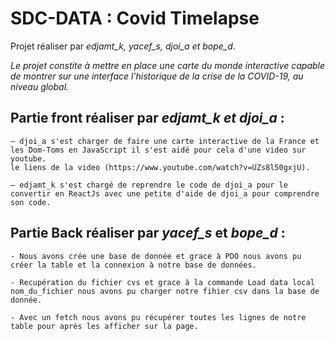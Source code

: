 # SDC-DATA : Covid Timelapse

Projet réaliser par *edjamt_k, yacef_s, djoi_a et bope_d*.

*Le projet constite à mettre en place une carte du monde interactive capable de montrer sur une interface l'historique de la crise de la COVID-19, au niveau global.*

## Partie front réaliser par *edjamt_k et djoi_a* :
    – djoi_a s'est charger de faire une carte interactive de la France et les Dom-Toms en JavaScript il s'est aidé pour cela d'une video sur youtube.
    le liens de la video (https://www.youtube.com/watch?v=UZs8l50gxjU).
    
    – edjamt_k s'est chargé de reprendre le code de djoi_a pour le convertir en ReactJs avec une petite d'aide de djoi_a pour comprendre son code.
    
    
## Partie Back réaliser par *yacef_s* et *bope_d* :

    - Nous avons crée une base de donnée et grace à PDO nous avons pu créer la table et la connexion à notre base de données.
    
    - Recupération du fichier cvs et grace à la commande Load data local nom_du_fichier nous avons pu charger notre fihier csv dans la base de donnée.
    
    - Avec un fetch nous avons pu récupérer toutes les lignes de notre table pour après les afficher sur la page.
    
